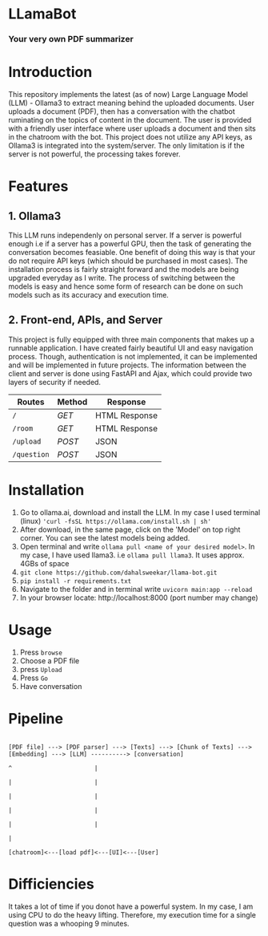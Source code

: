 # LLamaBot

### Your very own PDF summarizer 

# Introduction
This repository implements the latest (as of now) Large Language Model (LLM) - Ollama3 to extract meaning behind the uploaded documents.
User uploads a document (PDF), then has a conversation with the chatbot ruminating on the topics of content in the document.
The user is provided with a friendly user interface where user uploads a document and then sits in the chatroom with the bot.
This project does not utilize any API keys, as Ollama3 is integrated into the system/server. The only limitation is if the server is not powerful, the processing takes forever.

# Features

## 1. Ollama3
This LLM runs independenly on personal server. If a server is powerful enough i.e if a server has a powerful GPU, then the task of generating the conversation becomes feasiable. One benefit of doing this way is that your do not require API keys (which should be purchased in most cases). The installation process is fairly straight forward and the models are being upgraded everyday as I write. The process of switching between the models is easy and hence some form of research can be done on such models such as its accuracy and execution time.

## 2. Front-end, APIs, and Server
This project is fully equipped with three main components that makes up a runnable application. I have created fairly beautiful UI and easy navigation process.
Though, authentication is not implemented, it can be implemented and will be implemented in future projects.
The information between the client and server is done using FastAPI and Ajax, which could provide two layers of security if needed.

| Routes  | Method | Response |
| ------------- | ------------- | ------------- |
| ```/``` | *GET* |HTML Response|
| ```/room``` | *GET* | HTML Response|
| ```/upload```  | *POST*	| JSON |                                                        
| ```/question```  | *POST* | JSON |

# Installation
 1. Go to ollama.ai, download and install the LLM. In my case I used terminal (linux)
```'curl -fsSL https://ollama.com/install.sh | sh'```
 2. After download, in the same page, click on the 'Model' on top right corner. You can see the latest models being added.
 3. Open terminal and write ```ollama pull <name of your desired model>```. In my case, I have used llama3. i.e ```ollama pull llama3```. It uses approx. 4GBs of space
 4. ```git clone https://github.com/dahalsweekar/llama-bot.git```
 5. ```pip install -r requirements.txt```
 6. Navigate to the folder and in terminal write ```uvicorn main:app --reload```
 7. In your browser locate: http://localhost:8000 (port number may change)

# Usage
 1. Press ```browse```
 2. Choose a PDF file
 3. press ```Upload```
 4. Press ```Go```
 5. Have conversation

# Pipeline
```

[PDF file] ---> [PDF parser] ---> [Texts] ---> [Chunk of Texts] ---> [Embedding] ---> [LLM] ----------> [conversation]
																						^						|
																						|						|
																						|						|
																						|						|
																						|						|
																																											|
																					[chatroom]<---[load pdf]<---[UI]<---[User]

```
# Difficiencies

It takes a lot of time if you donot have a powerful system. In my case, I am using CPU to do the heavy lifting. 
Therefore, my execution time for a single question was a whooping 9 minutes.
